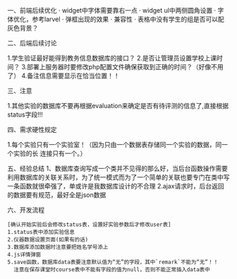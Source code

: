 一、前端后续优化
	· widget中字体需要靠右一点
	· widget ul中两侧圆角设置
	· 字体优化，参考larvel
	· 弹框出现的效果
	· 兼容性
	· 表格中没有学生的组是否可以配灰色背景？


二、后端后续讨论

1.学生验证最好能得到教务信息数据库的接口？
2.是否让管理员设置学校上课时间？
3.部署上服务器时要修改php配置文件确保获取到正确的时间？（好像不用了）
4.备注信息需要显示在恰当位置！！

三、注意

1.其他实验的数据库不要再根据evaluation来确定是否有待评测的信息了,直接根据status字段!!!

四、需求硬性规定

1.每个实验只有一个实验室！（因为只由一个数据表存储同一个实验的数据，同一个实验的长  连接只有一个。）

五、经验总结
	1、数据库查询写成一个类并不见得的那么好，当后台函数操作需要利用数据库的关联关系时，为了统一模式而为了一个简单的关联也要专门在类中写一条函数就很牵强了，单或许是我数据库设计的不合理
	2.ajax请求时，后台返回的数据要有规范，最好全是json数据
	
六、开发流程

	[确认开始实验后会修改status表，设置好实验参数后才修改user表]
	1.status表中添加实验信息
	2.仪器数据设置页面(如果有的话)
	3.数据库添加数据时注意要把姓名学号添上
	4.js详情弹窗
	5.save函数，数据库data表要注意默认值为“无”的字段，其中`remark`不能为“无”！！
	  注意在保存课堂时course表中不能有字段的值为null，否则不能正常插入data表中